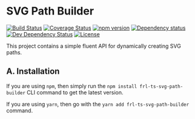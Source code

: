 # SVG Path Builder

[![Build Status](https://travis-ci.com/CalionVarduk/ts-svg-path-builder.png?branch=master)](https://travis-ci.com/CalionVarduk/ts-svg-path-builder)
[![Coverage Status](https://coveralls.io/repos/github/CalionVarduk/ts-svg-path-builder/badge.svg)](https://coveralls.io/github/CalionVarduk/ts-svg-path-builder)
[![npm version](https://badge.fury.io/js/frl-ts-svg-path-builder.svg)](https://www.npmjs.com/package/frl-ts-svg-path-builder)
[![Dependency status](https://david-dm.org/CalionVarduk/ts-svg-path-builder/status.svg)](https://david-dm.org/CalionVarduk/ts-svg-path-builder)
[![Dev Dependency Status](https://david-dm.org/CalionVarduk/ts-svg-path-builder/dev-status.svg)](https://david-dm.org/CalionVarduk/ts-svg-path-builder?type=dev)
[![License](https://img.shields.io/github/license/mashape/apistatus.svg)](https://github.com/CalionVarduk/ts-svg-path-builder/blob/master/LICENSE)

This project contains a simple fluent API for dynamically creating SVG paths.

## A. Installation

If you are using `npm`, then simply run the `npm install frl-ts-svg-path-builder` CLI command to get the latest version.

If you are using `yarn`, then go with the `yarn add frl-ts-svg-path-builder` command.
